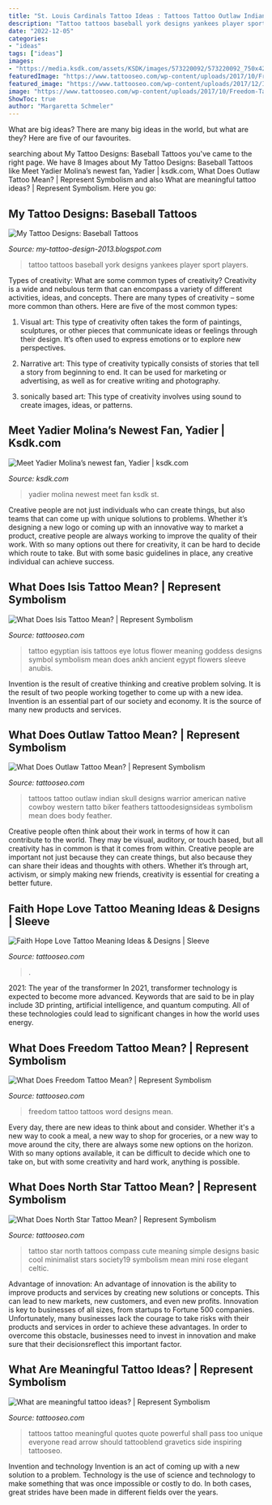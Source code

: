 ```yaml
---
title: "St. Louis Cardinals Tattoo Ideas : Tattoos Tattoo Outlaw Indian Skull Designs Warrior American Native Cowboy Western Tatto Biker Feathers Tattoodesignsideas Symbolism Mean Does Body Feather"
description: "Tattoo tattoos baseball york designs yankees player sport players"
date: "2022-12-05"
categories:
- "ideas"
tags: ["ideas"]
images:
- "https://media.ksdk.com/assets/KSDK/images/573220092/573220092_750x422.png"
featuredImage: "https://www.tattooseo.com/wp-content/uploads/2017/10/Freedom-Tattoo-12.jpg"
featured_image: "https://www.tattooseo.com/wp-content/uploads/2017/12/Isis-Tattoo-51.jpg"
image: "https://www.tattooseo.com/wp-content/uploads/2017/10/Freedom-Tattoo-12.jpg"
ShowToc: true
author: "Margaretta Schmeler"
---
```



What are big ideas?
There are many big ideas in the world, but what are they? Here are five of our favourites.

	

		
searching about My Tattoo Designs: Baseball Tattoos you've came to the right page. We have 8 Images about My Tattoo Designs: Baseball Tattoos like Meet Yadier Molina’s newest fan, Yadier | ksdk.com, What Does Outlaw Tattoo Mean? | Represent Symbolism and also What are meaningful tattoo ideas? | Represent Symbolism. Here you go:
		
    
## My Tattoo Designs: Baseball Tattoos

<img loading=lazy src="http://4.bp.blogspot.com/-Hr0KEGNrtSA/UQaP8r_qgQI/AAAAAAAAUQE/h7rLhL0ZjHY/s1600/2767-baseball-player-tattoo_large.jpg" onerror="this.onerror=null;this.src='https://tse1.mm.bing.net/th?id=OIP.WbwIo-8J3W5StNaUV_mDlwHaHa&amp;pid=15.1';" alt="My Tattoo Designs: Baseball Tattoos">

_Source: my-tattoo-design-2013.blogspot.com_

>tattoo tattoos baseball york designs yankees player sport players. 

	

Types of creativity: What are some common types of creativity?
Creativity is a wide and nebulous term that can encompass a variety of different activities, ideas, and concepts. There are many types of creativity – some more common than others. Here are five of the most common types:
1. Visual art: This type of creativity often takes the form of paintings, sculptures, or other pieces that communicate ideas or feelings through their design. It’s often used to express emotions or to explore new perspectives.

2. Narrative art: This type of creativity typically consists of stories that tell a story from beginning to end. It can be used for marketing or advertising, as well as for creative writing and photography.

3. sonically based art: This type of creativity involves using sound to create images, ideas, or patterns.

    
## Meet Yadier Molina’s Newest Fan, Yadier | Ksdk.com

<img loading=lazy src="https://media.ksdk.com/assets/KSDK/images/573220092/573220092_750x422.png" onerror="this.onerror=null;this.src='https://tse4.mm.bing.net/th?id=OIP.ICDB3Iqd2z1YT8m8PHKM8QHaEK&amp;pid=15.1';" alt="Meet Yadier Molina’s newest fan, Yadier | ksdk.com">

_Source: ksdk.com_

>yadier molina newest meet fan ksdk st. 

	

Creative people are not just individuals who can create things, but also teams that can come up with unique solutions to problems. Whether it’s designing a new logo or coming up with an innovative way to market a product, creative people are always working to improve the quality of their work. With so many options out there for creativity, it can be hard to decide which route to take. But with some basic guidelines in place, any creative individual can achieve success.

    
## What Does Isis Tattoo Mean? | Represent Symbolism

<img loading=lazy src="https://www.tattooseo.com/wp-content/uploads/2017/12/Isis-Tattoo-51.jpg" onerror="this.onerror=null;this.src='https://tse2.mm.bing.net/th?id=OIP.JI_4_N0I33ootb32VAaQiQAAAA&amp;pid=15.1';" alt="What Does Isis Tattoo Mean? | Represent Symbolism">

_Source: tattooseo.com_

>tattoo egyptian isis tattoos eye lotus flower meaning goddess designs symbol symbolism mean does ankh ancient egypt flowers sleeve anubis. 

	

Invention is the result of creative thinking and creative problem solving. It is the result of two people working together to come up with a new idea. Invention is an essential part of our society and economy. It is the source of many new products and services.

    
## What Does Outlaw Tattoo Mean? | Represent Symbolism

<img loading=lazy src="https://www.tattooseo.com/wp-content/uploads/2017/12/Outlaw-Tattoo-22.jpg" onerror="this.onerror=null;this.src='https://tse3.mm.bing.net/th?id=OIP.awkfakhpBu7wQw-HHDLymgAAAA&amp;pid=15.1';" alt="What Does Outlaw Tattoo Mean? | Represent Symbolism">

_Source: tattooseo.com_

>tattoos tattoo outlaw indian skull designs warrior american native cowboy western tatto biker feathers tattoodesignsideas symbolism mean does body feather. 

	

Creative people often think about their work in terms of how it can contribute to the world. They may be visual, auditory, or touch based, but all creativity has in common is that it comes from within. Creative people are important not just because they can create things, but also because they can share their ideas and thoughts with others. Whether it’s through art, activism, or simply making new friends, creativity is essential for creating a better future.

    
## Faith Hope Love Tattoo Meaning Ideas &amp; Designs | Sleeve

<img loading=lazy src="https://www.tattooseo.com/wp-content/uploads/2016/05/Faith-Hope-Love-Tattoos-24.jpg" onerror="this.onerror=null;this.src='https://tse1.mm.bing.net/th?id=OIP.W6Ck8YftlL2zBj-OHzOhigAAAA&amp;pid=15.1';" alt="Faith Hope Love Tattoo Meaning Ideas &amp; Designs | Sleeve">

_Source: tattooseo.com_

>. 

	

2021: The year of the transformer
In 2021, transformer technology is expected to become more advanced. Keywords that are said to be in play include 3D printing, artificial intelligence, and quantum computing. All of these technologies could lead to significant changes in how the world uses energy.

    
## What Does Freedom Tattoo Mean? | Represent Symbolism

<img loading=lazy src="https://www.tattooseo.com/wp-content/uploads/2017/10/Freedom-Tattoo-12.jpg" onerror="this.onerror=null;this.src='https://tse3.mm.bing.net/th?id=OIP.kOf1yid4-Lu7stELwGUQ2wAAAA&amp;pid=15.1';" alt="What Does Freedom Tattoo Mean? | Represent Symbolism">

_Source: tattooseo.com_

>freedom tattoo tattoos word designs mean. 

	

Every day, there are new ideas to think about and consider. Whether it's a new way to cook a meal, a new way to shop for groceries, or a new way to move around the city, there are always some new options on the horizon. With so many options available, it can be difficult to decide which one to take on, but with some creativity and hard work, anything is possible.

    
## What Does North Star Tattoo Mean? | Represent Symbolism

<img loading=lazy src="https://www.tattooseo.com/wp-content/uploads/2017/12/North-Star-Tattoo-22.jpg" onerror="this.onerror=null;this.src='https://tse1.mm.bing.net/th?id=OIP.jmHfDTMSbpVcKt4Bpy7S1gAAAA&amp;pid=15.1';" alt="What Does North Star Tattoo Mean? | Represent Symbolism">

_Source: tattooseo.com_

>tattoo star north tattoos compass cute meaning simple designs basic cool minimalist stars society19 symbolism mean mini rose elegant celtic. 

	

Advantage of innovation:
An advantage of innovation is the ability to improve products and services by creating new solutions or concepts. This can lead to new markets, new customers, and even new profits. Innovation is key to businesses of all sizes, from startups to Fortune 500 companies. Unfortunately, many businesses lack the courage to take risks with their products and services in order to achieve these advantages. In order to overcome this obstacle, businesses need to invest in innovation and make sure that their decisionsreflect this important factor.

    
## What Are Meaningful Tattoo Ideas? | Represent Symbolism

<img loading=lazy src="https://www.tattooseo.com/wp-content/uploads/2017/09/meaningful-tattoos-17.jpg" onerror="this.onerror=null;this.src='https://tse3.mm.bing.net/th?id=OIP.znB5TuDria_-Xlba30ldRQAAAA&amp;pid=15.1';" alt="What are meaningful tattoo ideas? | Represent Symbolism">

_Source: tattooseo.com_

>tattoos tattoo meaningful quotes quote powerful shall pass too unique everyone read arrow should tattooblend gravetics side inspiring tattooseo. 

	

Invention and technology
Invention is an act of coming up with a new solution to a problem. Technology is the use of science and technology to make something that was once impossible or costly to do. In both cases, great strides have been made in different fields over the years.

